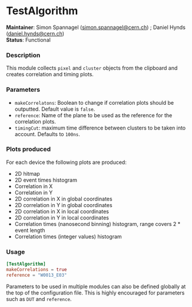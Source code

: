 # TestAlgorithm
**Maintainer**: Simon Spannagel (<simon.spannagel@cern.ch>) ; Daniel Hynds (<daniel.hynds@cern.ch>)  
**Status**: Functional   

### Description
This module collects `pixel` and `cluster` objects from the clipboard and creates correlation and timing plots.


### Parameters
* `makeCorrelatons`: Boolean to change if correlation plots should be outputted. Default value is `false`.
* `reference`: Name of the plane to be used as the reference for the correlation plots.
* `timingCut`: maximum time difference between clusters to be taken into account. Defaults to `100ns`.

### Plots produced
For each device the following plots are produced:

* 2D hitmap
* 2D event times histogram
* Correlation in X
* Correlation in Y
* 2D correlation in X in global coordinates
* 2D correlation in Y in global coordinates
* 2D correlation in X in local coordinates
* 2D correlation in Y in local coordinates
* Correlation times (nanosecond binning) histogram, range covers 2 * event length
* Correlation times (integer values) histogram

### Usage
```toml
[TestAlgorithm]
makeCorrelations = true
reference = "W0013_E03"
```
Parameters to be used in multiple modules can also be defined globally at the top of the configuration file. This is highly encouraged for parameters such as `DUT` and `reference`.
